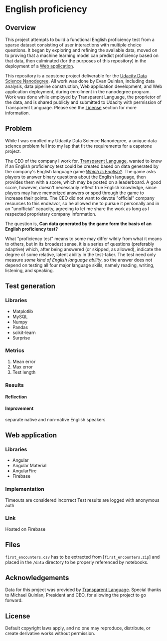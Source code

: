 # English proficiency
## Overview
This project attempts to build a functional English proficiency test from a sparse dataset consisting of user interactions with multiple choice questions. It began by exploring and refining the available data, moved on to proving that a machine learning model can predict proficiency based on that data, then culminated (for the purposes of this repository) in the deployment of a [Web application](https://mln-alpha.web.app/).

This repository is a capstone project deliverable for the [Udacity Data Science Nanodegree](https://www.udacity.com/school-of-data-science). All work was done by Evan Quinlan, including data analysis, data pipeline construction, Web application development, and Web application deployment, during enrollment in the nanodegree program. Work was done while employed by Transparent Language, the proprietor of the data, and is shared publicly and submitted to Udacity with permission of Transparent Language. Please see the [License](#License) section for more information.

## Problem
While I was enrolled my Udacity Data Science Nanodegree, a unique data science problem fell into my lap that fit the requirements for a capstone project.

The CEO of the company I work for, [Transparent Language](https://www.transparent.com/), wanted to know if an English proficiency test could be created based on data generated by the company's English language game [_Which Is English?_](https://whichisenglish.transparent.com/). The game asks players to answer binary questions about the English language, then provides them with a score, which may be posted on a leaderboard. A good score, however, doesn't necessarily reflect true English knowledge, since players may have memorized answers or sped through the game to increase their points. The CEO did not want to devote "official" company resources to this endeavor, so he allowed me to pursue it personally and in an "unofficial" capacity, agreeing to let me share the work as long as I respected proprietary company information.

The question is, **Can data generated by the game form the basis of an English proficiency test?**

What "proficiency test" means to some may differ wildly from what it means to others, but in its broadest sense, it is a series of questions (preferably adaptive) which, after being answered (or skipped, as allowed), indicate the degree of some relative, latent ability in the test-taker. The test need only measure _some kind of English language ability_, so the answer does not depend on testing all four major language skills, namely reading, writing, listening, and speaking.

## Test generation
### Libraries
- Matplotlib
- MySQL
- Numpy
- Pandas
- scikit-learn
- Surprise

### Metrics
1. Mean error
2. Max error
3. Test length

### Results
#### Reflection

#### Improvement
separate native and non-native English speakers

## Web application
### Libraries
- Angular
- Angular Material
- AngularFire
- Firebase

### Implementation
Timeouts are considered incorrect
Test results are logged with anonymous auth

### Link
Hosted on Firebase

## Files
`first_encounters.csv` has to be extracted from [`first_encounters.zip`] and placed in the `/data` directory to be properly referenced by notebooks.

## Acknowledgements
Data for this project was provided by [Transparent Language](https://www.transparent.com/). Special thanks to Michael Quinlan, President and CEO, for allowing the project to go forward.

## License
Default copyright laws apply, and no one may reproduce, distribute, or create derivative works without permission.